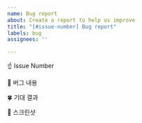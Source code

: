 ```yaml
---
name: Bug report
about: Create a report to help us improve
title: "[#issue-number] Bug report"
labels: bug
assignees: ''

---
```


☝️ Issue Number

📝 버그 내용

🍀 기대 결과

📸 스크린샷
